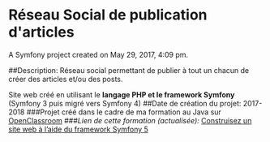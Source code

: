 # Réseau Social de publication d'articles

A Symfony project created on May 29, 2017, 4:09 pm.

##Description: Réseau social permettant de publier à tout un chacun de créer des articles et/ou des posts.
 
Site web créé en utilisant le **langage PHP et le framework Symfony** (Symfony 3 puis migré vers Symfony 4)
##Date de création du projet: 2017-2018
###Projet créé dans le cadre de ma formation au Java sur [OpenClassroom](https://openclassrooms.com)
###_Lien de cette formation (actualisée):_ [Construisez un site web à l’aide du framework Symfony 5](https://openclassrooms.com/fr/courses/6173501-apprenez-a-programmer-en-java)

